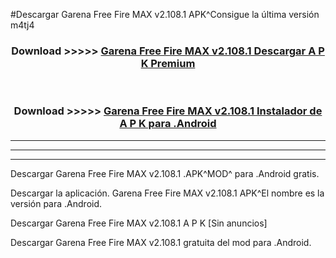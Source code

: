#Descargar Garena Free Fire MAX v2.108.1  APK^Consigue la última versión m4tj4



<div align="center">
<h3>Download >>>>> <a href="https://es-sites.web.app/?es= Garena Free Fire MAX v2.108.1 ">Garena Free Fire MAX v2.108.1  Descargar A P K Premium</a></h3><br>

<h3>Download >>>>> <a href="https://es-sites.web.app/?es= Garena Free Fire MAX v2.108.1 ">Garena Free Fire MAX v2.108.1  Instalador de A P K para .Android</a></h3>
</div>


----------------------------------------------------------

----------------------------------------------------------

----------------------------------------------------------

Descargar Garena Free Fire MAX v2.108.1  .APK^MOD^ para .Android gratis.

Descargar la aplicación. Garena Free Fire MAX v2.108.1  APK^El nombre es la versión para .Android.

Descargar Garena Free Fire MAX v2.108.1  A P K [Sin anuncios]

Descargar Garena Free Fire MAX v2.108.1  gratuita del mod para .Android.